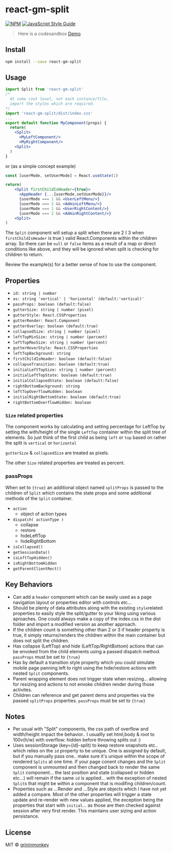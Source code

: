 # react-gm-split

[![NPM](https://img.shields.io/npm/v/react-gm-split.svg)](https://www.npmjs.com/package/react-gm-split) [![JavaScript Style Guide](https://img.shields.io/badge/code_style-standard-brightgreen.svg)](https://standardjs.com)


> Here is a codesandbox [Demo](https://codesandbox.io/s/reac-gm-split-example-1uoiz?file=/src/App.js)

## Install

```bash
npm install --save react-gm-split
```

## Usage

```jsx
import Split from 'react-gm-split'
/*
  At some root level, not each instance/file,
  import the styles which are required.
*/
import 'react-gm-split/dist/index.css' 
...
export default function MyComponent(props) {
  return(
    <Split>
      <MyLeftComponent/>
      <MyRightComponent/>
    <Split>
  )
}
```
or (as a simple concept example)

```jsx
const [userMode, setUserMode] = React.useState(1)

return(
    <Split firstChildIsHeader={true}>
      <AppHeader {...{userMode,setUserMode}}/>
      {userMode === 1 && <UserLeftMenu/>}
      {userMode === 2 && <AdminLeftMenu/>}
      {userMode === 1 && <UserRightContent/>}
      {userMode === 2 && <AdminRightContent/>}
    <Split>
)
```

The `Split` component will setup a split when there are 2 ( 3 when `firstChildIsHeader` is true ) valid React.Components within the children array. So there can be `null` or `false` items as a result of a map or direct conditions like above, and they will be ignored when split is checking for children to return.

Review the example(s) for a better sense of how to use the component.

## Properties
- `id: string | number`
- `as: string 'vertical' | 'horizontal' (default:'vertical)'`
- `passProps: boolean (default:false)` 
- `gutterSize: string | number (pixel)`
- `gutterStyle: React.CSSProperties`
- `gutterRender: React.Component`
- `gutterOverlay: boolean (default:true)`
- `collapsedSize: string | number (pixel)`
- `leftTopMinSize: string | number (percent)`
- `leftTopMaxSize: string | number (percent)`
- `gutterHoverStyle: React.CSSProperties`
- `leftTopBackground: string`
- `firstChildIsHeader: boolean (default:false)`
- `collapseTransition: boolean (default:true)`
- `initialLeftTopSize: string | number (percent)`
- `initialLeftTopState: boolean (default:true)`
- `initialCollapsedState: boolean (default:false)`
- `rightBottomBackground: string`
- `leftTopOverflowHidden: boolean`
- `initialRightBottomState: boolean (default:true)`
- `rightBottomOverflowHidden: boolean`

### `Size` related properties

The component works by calculating and setting percentage for LeftTop by setting the with/height of the single `LeftTop` container within the split tree of elements. So just think of the first child as being `left` or `top`
based on rather the split is `vertical` or `horizontal`

`gutterSize` & `collapsedSize` are treated as pixels.

The other `Size` related properties are treated as percent.

### passProps

When set to `{true}` an additional object named `splitProps` is passed to the children of `Split` which contains the state props and some additional methods of the `Split` container. 

- `action`
  - object of action types
- `dispatch( actionType )`
  - collapse
  - restore
  - hideLeftTop
  - hideRightBottom
- `isCollapsed()`
- `getSessionData()`
- `isLeftTopHidden()`
- `isRightBottomHidden`
- `getParentClientRect()`

## Key Behaviors

- Can add a `header` component which can be easily used as a page navigation layout or properties editor with controls etc...
- Should be plenty of data attributes along with the existing `style`related properties to easily style the split/gutter to your liking using various aproaches. One could always make a copy of the index.css in the dist folder and import a modified version as another approach.
- If the children count is something other than 2 or 3 if header property is true, it simply returns/renders the children within the main container but does not split the children.
- Has collapse (LeftTop) and hide (LeftTop/RightBottom) actions that can be envoked from the child elements using a passed dispatch method. `passProps` must be set to `{true}`
- Has by default a transition style property which you could simulate mobile page panning left to right using the hide/restore actions with nested `Split` components.
- Parent wrapping element does not trigger state when resizing... allowing for resizing and actions to not envoke children render during those activites.
- Children can reference and get parent dems and properties via the passed `splitProps` properties. `passProps` must be set to `{true}`

## Notes
- Per usual with "Split" components, the css path of overflow and width/height impact the behavior.. I usuallly set html,body & root to 100v(h/w) with overflow: hidden before throwing splits out :)
- Uses sessionStorage (key={id}-split) to keep restore snapshots etc.. which relies on the `id` property to be unique. One is assigned by default, but if you manually pass one.. make sure it's unique within the scope of rendered `Splits` at one time. If your page conent changes and the `Split` component is unmounted and then changed back to render the same `Split` component... the last position and state (collapsed or hidden etc...) will remain if the same `id` is applied... with the exception of nested `Split`s that might be within a component that is modifing children/count.
- Properties such as ...Render and ...Style are objects which I have not yet added a compare. Most of the other properties will trigger a state update and re-render with new values applied, the exception being the properties that start with `initial`... as those are then checked against session after very first render. This maintains user sizing and action persistance.

## License

MIT © [grininmonkey](https://github.com/grininmonkey)

